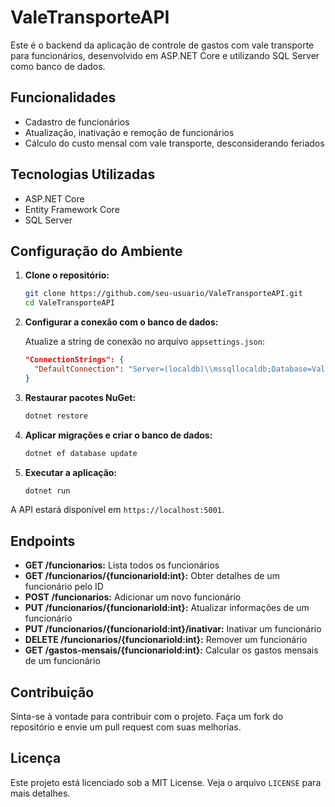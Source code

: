 # ValeTransporteAPI

Este é o backend da aplicação de controle de gastos com vale transporte para funcionários, desenvolvido em ASP.NET Core e utilizando SQL Server como banco de dados.

## Funcionalidades

- Cadastro de funcionários
- Atualização, inativação e remoção de funcionários
- Cálculo do custo mensal com vale transporte, desconsiderando feriados

## Tecnologias Utilizadas

- ASP.NET Core
- Entity Framework Core
- SQL Server

## Configuração do Ambiente

1. **Clone o repositório:**

    ```bash
    git clone https://github.com/seu-usuario/ValeTransporteAPI.git
    cd ValeTransporteAPI
    ```

2. **Configurar a conexão com o banco de dados:**

   Atualize a string de conexão no arquivo `appsettings.json`:

    ```json
    "ConnectionStrings": {
      "DefaultConnection": "Server=(localdb)\\mssqllocaldb;Database=ValeTransporteDB;Trusted_Connection=True;"
    }
    ```

3. **Restaurar pacotes NuGet:**

    ```bash
    dotnet restore
    ```

4. **Aplicar migrações e criar o banco de dados:**

    ```bash
    dotnet ef database update
    ```

5. **Executar a aplicação:**

    ```bash
    dotnet run
    ```

A API estará disponível em `https://localhost:5001`.

## Endpoints

- **GET /funcionarios:** Lista todos os funcionários
- **GET /funcionarios/{funcionarioId:int}:** Obter detalhes de um funcionário pelo ID
- **POST /funcionarios:** Adicionar um novo funcionário
- **PUT /funcionarios/{funcionarioId:int}:** Atualizar informações de um funcionário
- **PUT /funcionarios/{funcionarioId:int}/inativar:** Inativar um funcionário
- **DELETE /funcionarios/{funcionarioId:int}:** Remover um funcionário
- **GET /gastos-mensais/{funcionarioId:int}:** Calcular os gastos mensais de um funcionário

## Contribuição

Sinta-se à vontade para contribuir com o projeto. Faça um fork do repositório e envie um pull request com suas melhorias.

## Licença

Este projeto está licenciado sob a MIT License. Veja o arquivo `LICENSE` para mais detalhes.

